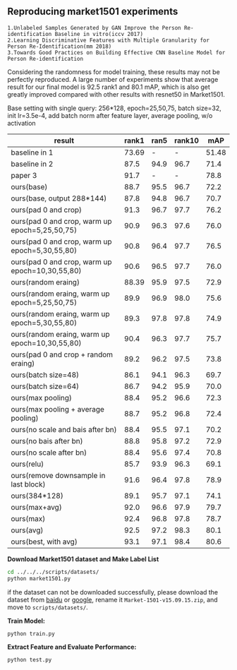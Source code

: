 ## Reproducing market1501 experiments
    1.Unlabeled Samples Generated by GAN Improve the Person Re-identification Baseline in vitro(iccv 2017)
    2.Learning Discriminative Features with Multiple Granularity for Person Re-Identification(mm 2018)
    3.Towards Good Practices on Building Effective CNN Baseline Model for Person Re-identification

Considering the randomness for model training, these results may not be perfectly reproduced. A large number of experiments show that average result for our final model is 92.5 rank1 and 80.1 mAP, which is also get greatly improved compared with other results with resnet50 in Market1501.

Base setting with single query: 256*128, epoch=25,50,75, batch size=32, init lr=3.5e-4, add batch norm after feature layer, average pooling, w/o activation

result | rank1  | ran5 | rank10 | mAP
--- | --- | --- | --- | ---
baseline in 1 | 73.69 | - | - | 51.48
baseline in 2 | 87.5 | 94.9 | 96.7 | 71.4
paper 3 | 91.7 | - | - | 78.8
ours(base) | 88.7 | 95.5 | 96.7 | 72.2
ours(base, output 288*144) | 87.8 | 94.8 | 96.7 | 70.7
ours(pad 0 and crop) | 91.3 | 96.7 | 97.7 | 76.2
ours(pad 0 and crop, warm up epoch=5,25,50,75) | 90.9 | 96.3 | 97.6 | 76.0
ours(pad 0 and crop, warm up epoch=5,30,55,80) | 90.8 | 96.4 | 97.7 | 76.5
ours(pad 0 and crop, warm up epoch=10,30,55,80) | 90.6 | 96.5 | 97.7 | 76.0
ours(random eraing) | 88.39 | 95.9 | 97.5 | 72.9
ours(random eraing, warm up epoch=5,25,50,75) | 89.9 | 96.9 | 98.0 | 75.6
ours(random eraing, warm up epoch=5,30,55,80) | 89.3 | 97.8 | 97.8 | 74.9
ours(random eraing, warm up epoch=10,30,55,80) | 90.4 | 96.3 | 97.7 | 75.7
ours(pad 0 and crop + random eraing) | 89.2 | 96.2 | 97.5 | 73.8
ours(batch size=48) | 86.1 | 94.1 | 96.3 | 69.7
ours(batch size=64) | 86.7 | 94.2 | 95.9 | 70.0
ours(max pooling) | 88.4 | 95.2 | 96.6 | 72.3
ours(max pooling + average pooling) | 88.7 | 95.2 | 96.8 | 72.4
ours(no scale and bais after bn) | 88.4 | 95.5 | 97.1 | 70.2  
ours(no bais after bn) | 88.8 | 95.8 | 97.2 | 72.9
ours(no scale after bn) | 88.4 | 95.6 | 97.4 | 70.8
ours(relu) | 85.7 | 93.9 | 96.3 | 69.1
ours(remove downsample in last block) | 91.6 | 96.4 | 97.8 | 78.9
ours(384*128) | 89.1 | 95.7 | 97.1 | 74.1
ours(max+avg) | 92.0 | 96.6 | 97.9 | 79.7
ours(max) | 92.4 | 96.8 | 97.8 | 78.7
ours(avg) | 92.5 | 97.2 | 98.3 | 80.1
ours(best, with avg) | 93.1 | 97.1 | 98.4 | 80.6


**Download Market1501 dataset and Make Label List**

```bash
cd ../../../scripts/datasets/
python market1501.py
```
if the dataset can not be downloaded successfully, please download the dataset from [baidu](https://pan.baidu.com/s/1ntIi2Op) or [google](https://drive.google.com/file/d/0B8-rUzbwVRk0c054eEozWG9COHM/view?usp=sharing), rename it `Market-1501-v15.09.15.zip`, and move to `scripts/datasets/`.

**Train Model:**

```bash
python train.py
```

**Extract Feature and Evaluate Performance:**

```bash
python test.py
```
